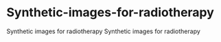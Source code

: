 # Synthetic-images-for-radiotherapy
Synthetic images for radiotherapy
Synthetic images for radiotherapy
